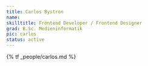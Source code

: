 ```yaml
---
title: Carlos Bystron
name:
skilltitle: Frontend Developer / Frontend Designer
grad: B.Sc. Medieninformatik
pic: carlos
status: active
---
```


{% tf _people/carlos.md %}